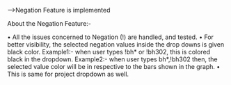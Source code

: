 -->Negation Feature is implemented

About the Negation Feature:-

•	All the issues concerned to Negation (!) are handled, and tested.
•	For better visibility, the selected negation values inside the drop downs is given black color.
Example1:- when user types !bh* or !bh302, this is colored black in the dropdown.
Example2:- when user types bh*,!bh302  then, the selected value color will be in respective to the bars shown in the graph.
•	This is same for project dropdown as well.